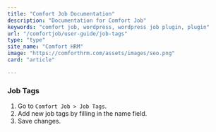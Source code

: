 ```yaml
---
title: "Comfort Job Documentation"
description: "Documentation for Comfort Job"
keywords: "comfort job, wordpress, wordpress job plugin, plugin"
url: "/comfortjob/user-guide/job-tags"
type: "type"
site_name: "Comfort HRM"
image: "https://comforthrm.com/assets/images/seo.png"
card: "article"

---
```


### Job Tags

1. Go to `Comfort Job > Job Tags`.
2. Add new job tags by filling in the name field.
3. Save changes.


